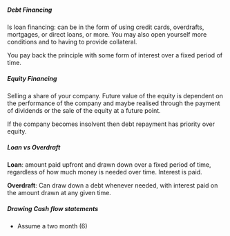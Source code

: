 ##### Debt Financing
Is loan financing: can be in the form of using credit cards, overdrafts, mortgages, or direct loans, or more. You may also open yourself more conditions and to having to provide collateral.

You pay back the principle with some form of interest over a fixed period of time.

##### Equity Financing
Selling a share of your company. Future value of the equity is dependent on the performance of the company and maybe realised through the payment of dividends or the sale of the equity at a future point.

If the company becomes insolvent then debt repayment has priority over equity.

##### Loan vs Overdraft

**Loan**: amount paid upfront and drawn down over a fixed period of time, regardless of how much money is needed over time. Interest is paid.

**Overdraft**: Can draw down a debt whenever needed, with interest paid on the amount drawn at any given time.


##### Drawing Cash flow statements

- Assume a two month (6)